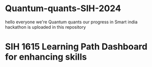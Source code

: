 # Quantum-quants-SIH-2024
hello everyone 
we're Quantum quants our progress in Smart india hackathon is uploaded in this repository
# SIH 1615	Learning Path Dashboard for enhancing skills

